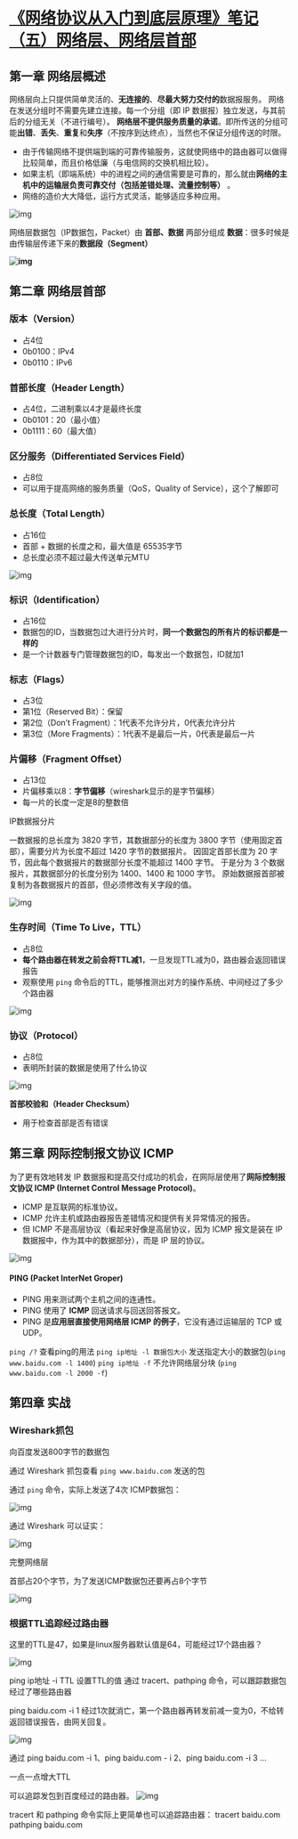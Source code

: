 # [《网络协议从入门到底层原理》笔记（五）网络层、网络层首部](https://www.cnblogs.com/wkfvawl/p/15584068.html)

## 第一章 网络层概述

网络层向上只提供简单灵活的、**无连接的**、**尽最大努力交付的**数据报服务。
网络在发送分组时不需要先建立连接。每一个分组（即 IP 数据报）独立发送，与其前后的分组无关（不进行编号）。
**网络层不提供服务质量的承诺**。即所传送的分组可能**出错**、**丢失**、**重复**和**失序**（不按序到达终点），当然也不保证分组传送的时限。

- 由于传输网络不提供端到端的可靠传输服务，这就使网络中的路由器可以做得比较简单，而且价格低廉（与电信网的交换机相比较）。
- 如果主机（即端系统）中的进程之间的通信需要是可靠的，那么就由**网络的主机中的运输层负责可靠交付（包括差错处理、流量控制等）** 。
- 网络的造价大大降低，运行方式灵活，能够适应多种应用。

![img](https://img2020.cnblogs.com/blog/1358881/202111/1358881-20211121115653339-276007915.png)

网络层数据包（IP数据包，Packet）由 **首部、数据** 两部分组成
**数据**：很多时候是由传输层传递下来的**数据段（Segment）**

**![img](https://img2020.cnblogs.com/blog/1358881/202111/1358881-20211121115045876-1406923656.png)**

## 第二章 网络层首部

### 版本（Version）

-   占4位
-   0b0100：IPv4
-   0b0110：IPv6

### 首部长度（Header Length）

-   占4位，二进制乘以4才是最终长度
-   0b0101：20（最小值）
-   0b1111：60（最大值）

### 区分服务（Differentiated Services Field）

-   占8位
-   可以用于提高网络的服务质量（QoS，Quality of Service），这个了解即可

### 总长度（Total Length）

-   占16位
-   首部 + 数据的长度之和，最大值是 65535字节
-   总长度必须不超过最大传送单元MTU

![img](https://img2020.cnblogs.com/blog/1358881/202111/1358881-20211121120308916-63621593.png)

### 标识（Identification）

-   占16位
-   数据包的ID，当数据包过大进行分片时，**同一个数据包的所有片的标识都是一样的**
-   是一个计数器专门管理数据包的ID，每发出一个数据包，ID就加1

### 标志（Flags）

-   占3位
-   第1位（Reserved Bit）：保留
-   第2位（Don’t Fragment）：1代表不允许分片，0代表允许分片
-   第3位（More Fragments）：1代表不是最后一片，0代表是最后一片

### **片偏移（Fragment Offset）**

- 占13位
- 片偏移乘以8：**字节偏移**（wireshark显示的是字节偏移）
- 每一片的长度一定是8的整数倍

IP数据报分片

一数据报的总长度为 3820 字节，其数据部分的长度为 3800 字节（使用固定首部），需要分片为长度不超过 1420 字节的数据报片。
因固定首部长度为 20 字节，因此每个数据报片的数据部分长度不能超过 1400 字节。
于是分为 3 个数据报片，其数据部分的长度分别为 1400、1400 和 1000 字节。
原始数据报首部被复制为各数据报片的首部，但必须修改有关字段的值。

![img](https://img2020.cnblogs.com/blog/1358881/202111/1358881-20211121121122082-1797930363.png)

### **生存时间（Time To Live，TTL）**

- 占8位
- **每个路由器在转发之前会将TTL减1**，一旦发现TTL减为0，路由器会返回错误报告
- 观察使用 `ping` 命令后的TTL，能够推测出对方的操作系统、中间经过了多少个路由器

![img](https://img2020.cnblogs.com/blog/1358881/202111/1358881-20211121122202066-190980364.png)

### 协议（Protocol）

- 占8位
- 表明所封装的数据是使用了什么协议

![img](https://img2020.cnblogs.com/blog/1358881/202111/1358881-20211121122327254-1762712826.png)

**首部校验和（Header Checksum）**

- 用于检查首部是否有错误

## 第三章 网际控制报文协议 ICMP

为了更有效地转发 IP 数据报和提高交付成功的机会，在网际层使用了**网际控制报文协议 ICMP (Internet Control Message Protocol)**。

- ICMP 是互联网的标准协议。
- ICMP 允许主机或路由器报告差错情况和提供有关异常情况的报告。
- 但 ICMP 不是高层协议（看起来好像是高层协议，因为 ICMP 报文是装在 IP 数据报中，作为其中的数据部分），而是 IP 层的协议。

![img](https://img2020.cnblogs.com/blog/1358881/202111/1358881-20211121130749325-1633629979.png)

#### PING (Packet InterNet Groper)

- PING 用来测试两个主机之间的连通性。
- PING 使用了 **ICMP** 回送请求与回送回答报文。
- PING 是**应用层直接使用网络层 ICMP 的例子**，它没有通过运输层的 TCP 或UDP。

`ping /?` 查看ping的用法
`ping ip地址 -l 数据包大小` 发送指定大小的数据包(`ping www.baidu.com -l 1400`)
`ping ip地址 -f` 不允许网络层分块 (`ping www.baidu.com -l 2000 -f`)

## 第四章 实战

### Wireshark抓包

向百度发送800字节的数据包

通过 Wireshark 抓包查看 `ping www.baidu.com` 发送的包

通过 `ping` 命令，实际上发送了4次 ICMP数据包：

![img](https://img2020.cnblogs.com/blog/1358881/202111/1358881-20211121124720240-1308359208.png)

通过 Wireshark 可以证实：

![img](https://img2020.cnblogs.com/blog/1358881/202111/1358881-20211121125140600-1687098633.png)

 完整网络层

首部占20个字节，为了发送ICMP数据包还要再占8个字节

![img](https://img2020.cnblogs.com/blog/1358881/202111/1358881-20211121130117831-61434654.png)

### 根据TTL追踪经过路由器

这里的TTL是47，如果是linux服务器默认值是64，可能经过17个路由器？

![img](https://img2020.cnblogs.com/blog/1358881/202111/1358881-20211121133526823-91501499.png)

 

ping ip地址 -i TTL 设置TTL的值
通过 tracert、pathping 命令，可以跟踪数据包经过了哪些路由器

ping baidu.com -i 1 经过1次就消亡，第一个路由器再转发前减一变为0，不给转返回错误报告，由网关回复。

![img](https://img2020.cnblogs.com/blog/1358881/202111/1358881-20211121133859669-1553377265.png)

通过 ping baidu.com -i 1、ping baidu.com - i 2、ping baidu.com -i 3 …

一点一点增大TTL

可以追踪发包到百度经过的路由器。
![img](https://img2020.cnblogs.com/blog/1358881/202111/1358881-20211121134449697-1765926538.png)

tracert 和 pathping 命令实际上更简单也可以追踪路由器：
tracert baidu.com
pathping baidu.com